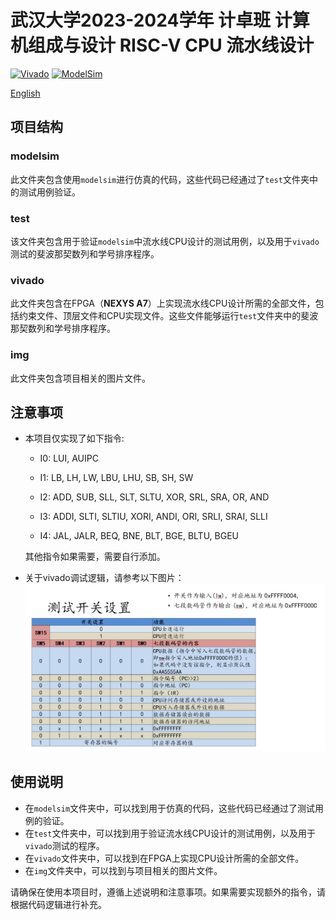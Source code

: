  # 武汉大学2023-2024学年 计卓班 计算机组成与设计 RISC-V CPU 流水线设计

[![Vivado](https://img.shields.io/badge/Vivado-2018.1-blue.svg)](https://www.xilinx.com/products/design-tools/vivado.html) [![ModelSim](https://img.shields.io/badge/ModelSim-10.6d-green.svg)](https://www.mentor.com/company/high-level_synthesis/modelsim)

[English](readme-en.md)

## 项目结构

### modelsim

此文件夹包含使用`modelsim`进行仿真的代码，这些代码已经通过了`test`文件夹中的测试用例验证。

### test

该文件夹包含用于验证`modelsim`中流水线CPU设计的测试用例，以及用于`vivado`测试的斐波那契数列和学号排序程序。

### vivado

此文件夹包含在FPGA（**NEXYS A7**）上实现流水线CPU设计所需的全部文件，包括约束文件、顶层文件和CPU实现文件。这些文件能够运行`test`文件夹中的斐波那契数列和学号排序程序。

### img

此文件夹包含项目相关的图片文件。

## 注意事项

- 本项目仅实现了如下指令: 
    - I0: LUI, AUIPC
    
    - I1: LB, LH, LW, LBU, LHU, SB, SH, SW
    
    - I2: ADD, SUB, SLL, SLT, SLTU, XOR, SRL, SRA, OR, AND

    - I3: ADDI, SLTI, SLTIU, XORI, ANDI, ORI, SRLI, SRAI, SLLI 
    
    - I4: JAL, JALR, BEQ, BNE, BLT, BGE, BLTU, BGEU
    
  其他指令如果需要，需要自行添加。
- 关于vivado调试逻辑，请参考以下图片：
![vivado](img/vivado.png)

## 使用说明

- 在`modelsim`文件夹中，可以找到用于仿真的代码，这些代码已经通过了测试用例的验证。
- 在`test`文件夹中，可以找到用于验证流水线CPU设计的测试用例，以及用于`vivado`测试的程序。
- 在`vivado`文件夹中，可以找到在FPGA上实现CPU设计所需的全部文件。
- 在`img`文件夹中，可以找到与项目相关的图片文件。

请确保在使用本项目时，遵循上述说明和注意事项。如果需要实现额外的指令，请根据代码逻辑进行补充。

